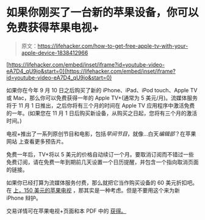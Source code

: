 # 如果你刚买了一台新的苹果设备，你可以免费获得苹果电视+

> 原文：<https://lifehacker.com/how-to-get-free-apple-tv-with-your-apple-device-1838412966>

 [https://lifehacker.com/embed/inset/iframe?id=youtube-video-eA7D4_qU9jo&start=0](https://lifehacker.com/embed/inset/iframe?id=youtube-video-eA7D4_qU9jo&start=0) 

如果你在今年 9 月 10 日之后购买了新的 iPhone、iPad、iPod touch、Apple TV 或 Mac，那么你可以免费获得一年的 Apple TV+(通常为 5 美元/月)。流媒体服务将于 11 月 1 日推出，之后你将有三个月的时间在 Apple TV 应用程序中激活免费的一年。(如果您在 11 月 1 日后购买新设备，从购买之日起，您将有三个月的激活时间。)



电视+推出了一系列原创节目和电影，包括*早间节目*，就像...白天*编辑部*？在苹果网站 上查看更多预告片。

免费一年后，TV+将以 5 美元的价格自动续订一个月。要取消订阅而不错过一些免费订阅，请在免费一年到期前几天设置一个日历提醒，并包含一个指向取消页面的链接。

如果你已经打算为流媒体服务付费，那么就把它当作购买设备的 60 美元折扣吧。在 [上，150 美元的苹果电视](https://www.apple.com/shop/buy-tv/apple-tv-hd/32gb) ，那其实是一种考虑。但是不要用这个来为新 iPhone 辩护。

交易详情可在苹果电视+页面和本 PDF 中的 [获得。](https://www.apple.com/promo/pdf/EN_US_ATV+_Promo_TandCs.pdf)